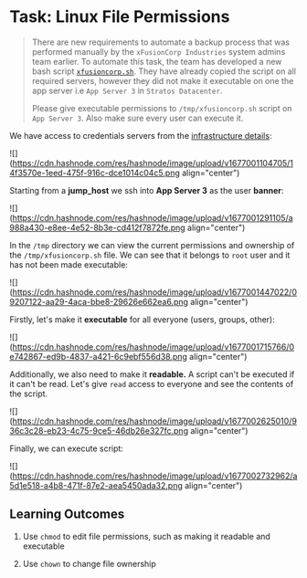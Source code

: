 # Task: Linux File Permissions

> There are new requirements to automate a backup process that was performed manually by the `xFusionCorp Industries` system admins team earlier. To automate this task, the team has developed a new bash script [`xfusioncorp.sh`](http://xfusioncorp.sh). They have already copied the script on all required servers, however they did not make it executable on one the app server i.e `App Server 3` in `Stratos Datacenter`.
> 
> Please give executable permissions to `/tmp/xfusioncorp.sh` script on `App Server 3`. Also make sure every user can execute it.

We have access to credentials servers from the [infrastructure details](https://kodekloudhub.github.io/kodekloud-engineer/docs/projects/nautilus#infrastructure-details):

![](https://cdn.hashnode.com/res/hashnode/image/upload/v1677001104705/14f3570e-1eed-475f-916c-dce1014c04c5.png align="center")

Starting from a **jump\_host** we ssh into **App Server 3** as the user **banner**:

![](https://cdn.hashnode.com/res/hashnode/image/upload/v1677001291105/a988a430-e8ee-4e52-8b3e-cd412f7872fe.png align="center")

In the `/tmp` directory we can view the current permissions and ownership of the `/tmp/xfusioncorp.sh` file. We can see that it belongs to `root` user and it has not been made executable:

![](https://cdn.hashnode.com/res/hashnode/image/upload/v1677001447022/09207122-aa29-4aca-bbe8-29626e662ea6.png align="center")

Firstly, let's make it **executable** for all everyone (users, groups, other):

![](https://cdn.hashnode.com/res/hashnode/image/upload/v1677001715766/0e742867-ed9b-4837-a421-6c9ebf556d38.png align="center")

Additionally, we also need to make it **readable.** A script can't be executed if it can't be read. Let's give `read` access to everyone and see the contents of the script.

![](https://cdn.hashnode.com/res/hashnode/image/upload/v1677002625010/936c3c28-eb23-4c75-9ce5-46db26e327fc.png align="center")

Finally, we can execute script:

![](https://cdn.hashnode.com/res/hashnode/image/upload/v1677002732962/a5d1e518-a4b8-471f-87e2-aea5450ada32.png align="center")

## Learning Outcomes

1. Use `chmod` to edit file permissions, such as making it readable and executable
    
2. Use `chown` to change file ownership